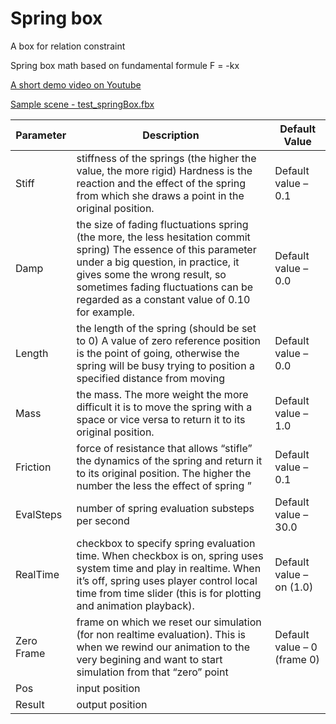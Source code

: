 # Spring box
A box for relation constraint
<image TODO>
  
Spring box math based on fundamental formule F = -kx

[A short demo video on Youtube](http://youtu.be/rAToQEmg_LY)
  
[Sample scene - test_springBox.fbx](https://github.com/Neill3d/OpenMoBu/blob/master/MB_Scenes/test_springBox.fbx)
  
| Parameter | Description | Default Value |
| ------ | ------ | ------ |
| Stiff | stiffness of the springs (the higher the value, the more rigid) Hardness is the reaction and the effect of the spring from which she draws a point in the original position. | Default value – 0.1 |
| Damp | the size of fading fluctuations spring (the more, the less hesitation commit spring) The essence of this parameter under a big question, in practice, it gives some the wrong result, so sometimes fading fluctuations can be regarded as a constant value of 0.10 for example. | Default value – 0.0 |
| Length | the length of the spring (should be set to 0) A value of zero reference position is the point of going, otherwise the spring will be busy trying to position a specified distance from moving | Default value – 0.0 |
| Mass | the mass. The more weight the more difficult it is to move the spring with a space or vice versa to return it to its original position. | Default value – 1.0 |
| Friction | force of resistance that allows “stifle” the dynamics of the spring and return it to its original position. The higher the number the less the effect of spring ” | Default value – 0.1 |
| EvalSteps | number of spring evaluation substeps per second | Default value – 30.0 |
| RealTime | checkbox to specify spring evaluation time. When checkbox is on, spring uses system time and play in realtime. When it’s off, spring uses player control local time from time slider (this is for plotting and animation playback). | Default value – on (1.0) |
| Zero Frame | frame on which we reset our simulation (for non realtime evaluation). This is when we rewind our animation to the very begining and want to start simulation from that “zero” point | Default value – 0 (frame 0) |
| Pos | input position |  |
| Result | output position | |
